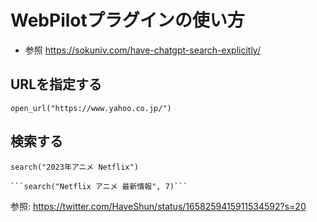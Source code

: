 # WebPilotプラグインの使い方
- 参照 https://sokuniv.com/have-chatgpt-search-explicitly/

## URLを指定する 

```open_url("https://www.yahoo.co.jp/")```
## 検索する

```search("2023年アニメ Netflix")```


    ```search("Netflix アニメ 最新情報", 7)```

参照: https://twitter.com/HaveShun/status/1658259415911534592?s=20
